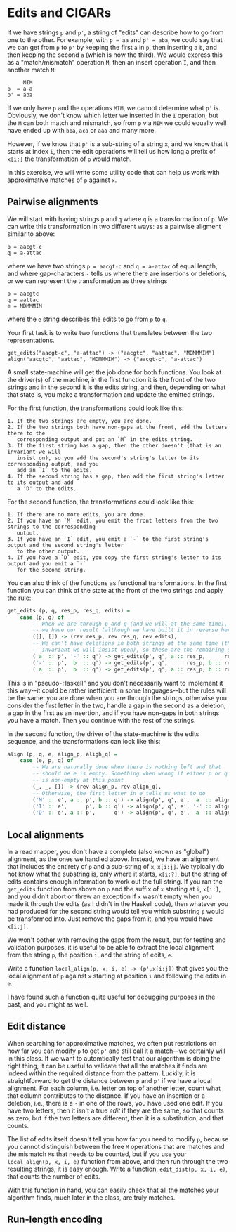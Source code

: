 # Edits and CIGARs

If we have strings `p` and `p'`, a string of "edits" can describe how to go from one to the other. For example, with `p = aa` and `p' = aba`, we could say that we can get from `p` to `p'` by keeping the first `a` in `p`, then inserting a `b`, and then keeping the second `a` (which is now the third). We would express this as a "match/mismatch" operation `M`, then an insert operation `I`, and then another match `M`:

```
     MIM
p  = a-a
p' = aba
```

If we only have `p` and the operations `MIM`, we cannot determine what `p'` is. Obviously, we don't know which letter we inserted in the `I` operation, but the `M` can both match and mismatch, so from `p` via `MIM` we could equally well have ended up with `bba`, `aca` or `aaa` and many more.

However, if we know that `p'` is a sub-string of a string `x`, and we know that it starts at index `i`, then the edit operations will tell us how long a prefix of `x[i:]` the transformation of `p` would match.

In this exercise, we will write some utility code that can help us work with approximative matches of `p` against `x`.

## Pairwise alignments

We will start with having strings `p` and `q` where `q` is a transformation of `p`. We can write this transformation in two different ways: as a pairwise aligment similar to above:

```
p = aacgt-c
q = a-attac
```

where we have two strings `p = aacgt-c` and `q = a-attac` of equal length, and where gap-characters `-` tells us where there are insertions or deletions, or we can represent the transformation as three strings

```
p = aacgtc
q = aattac
e = MDMMMIM
```

where the `e` string describes the edits to go from `p` to `q`.

Your first task is to write two functions that translates between the two representations.

```
get_edits("aacgt-c", "a-attac") -> ("aacgtc", "aattac", "MDMMMIM")
align("aacgtc", "aattac", "MDMMMIM") -> ("aacgt-c", "a-attac")
```

A small state-machine will get the job done for both functions. You look at the driver(s) of the machine, in the first function it is the front of the two strings and in the second it is the edits string, and then, depending on what that state is, you make a transformation and update the emitted strings.

For the first function, the transformations could look like this:

    1. If the two strings are empty, you are done.
    2. If the two strings both have non-gaps at the front, add the letters there to the
       corresponding output and put an `M` in the edits string.
    3. If the first string has a gap, then the other doesn't (that is an invariant we will
       insist on), so you add the second's string's letter to its corresponding output, and you
       add an `I` to the edits.
    4. If the second string has a gap, then add the first string's letter to its output and add
       a 'D' to the edits.

For the second function, the transformations could look like this:

    1. If there are no more edits, you are done.
    2. If you have an `M` edit, you emit the front letters from the two strings to the corresponding
       output.
    3. If you have an `I` edit, you emit a `-` to the first string's output and the second string's letter
       to the other output.
    4. If you have a `D` edit, you copy the first string's letter to its output and you emit a `-`
       for the second string.


You can also think of the functions as functional transformations. In the first function you can think of the state at the front of the two strings and apply the rule:

```haskell
get_edits (p, q, res_p, res_q, edits) = 
    case (p, q) of
        -- When we are through p and q (and we will at the same time), then
        -- we have our result (although we have built it in reverse here)
        ([], []) -> (rev res_p, rev res_q, rev edits),
        -- We can't have deletions in both strings at the same time (that is an
        -- invariant we will insist upon), so these are the remaining operations
        ( a  :: p', '-' :: q') -> get_edits(p', q', a :: res_p,      res_q, 'D' :: edits)
        ('-' :: p',  b  :: q') -> get_edits(p', q',      res_p, b :: res_q, 'I' :: edits),
        ( a  :: p',  b  :: q') -> get_edits(p', q', a :: res_p, b :: res_q, 'M' :: edits)
```

This is in "pseudo-Haskell" and you don't necessarily want to implement it this way--it could be rather inefficient in some languages--but the rules will be the same: you are done when you are through the strings, otherwise you consider the first letter in the two, handle a gap in the second as a deletion, a gap in the first as an insertion, and if you have non-gaps in both strings you have a match. Then you continue with the rest of the strings.

In the second function, the driver of the state-machine is the edits sequence, and the transformations can look like this:

```haskell
align (p, q, e, align_p, aligh_q) =
    case (e, p, q) of
        -- We are naturally done when there is nothing left and that
        -- should be e is empty. Something when wrong if either p or q
        -- is non-empty at this point
        (_, _, []) -> (rev align_p, rev align_q),
        -- Otherwise, the first letter in e tells us what to do
        ('M' :: e', a :: p', b :: q') -> align(p', q', e',  a  :: align_p,  b  :: align_q),
        ('I' :: e',      p', b :: q') -> align(p', q', e', '-' :: align_p,  b  :: align_q),
        ('D' :: e', a :: p',      q') -> align(p', q', e',  a  :: align_p, '-' :: align_q)
```


## Local alignments

In a read mapper, you don't have a complete (also known as "global") alignment, as the ones we handled above. Instead, we have an alignment that includes the entirety of `p` and a sub-string of `x`, `x[i:j]`. We typically do not know what the substring is, only where it starts, `x[i:?]`, but the string of edits contains enough information to work out the full string. If you ran the `get_edits` function from above on `p` and the suffix of `x` starting at `i`, `x[i:]`, and you didn't abort or threw an exception if `x` wasn't empty when you made it through the edits (as I didn't in the Haskell code), then whatever you had produced for the second string would tell you which substring `p` would be transformed into. Just remove the gaps from it, and you would have `x[i:j]`.

We won't bother with removing the gaps from the result, but for testing and validation purposes, it is useful to be able to extract the local alignment from the string `p`, the position `i`, and the string of edits, `e`.

Write a function `local_align(p, x, i, e) -> (p',x[i:j])` that gives you the local alignment of `p` against `x` starting at position `i` and following the edits in `e`.

I have found such a function quite useful for debugging purposes in the past, and you might as well.


## Edit distance

When searching for approximative matches, we often put restrictions on how far you can modify `p` to get `p'` and still call it a match--we certainly will in this class. If we want to automtically test that our algorithm is doing the right thing, it can be useful to validate that all the matches it finds are indeed within the required distance from the pattern. Luckily, it is straightforward to get the distance between `p` and `p'` if we have a local alignment. For each column, i.e. letter on top of another letter, count what that column contributes to the distance. If you have an insertion or a deletion, i.e., there is a `-` in one of the rows, you have used one edit. If you have two letters, then it isn't a true *edit* if they are the same, so that counts as zero, but if the two letters are different, then it is a substitution, and that counts.

The list of edits itself doesn't tell you how far you need to modify `p`, because you cannot distinguish between the free `M` operations that are matches and the mismatch `M`s that needs to be counted, but if you use your `local_align(p, x, i, e)` function from above, and then run through the two resulting strings, it is easy enough. Write a function, `edit_dist(p, x, i, e)`, that counts the number of edits.

With this function in hand, you can easily check that all the matches your algorithm finds, much later in the class, are truly matches.


## Run-length encoding
